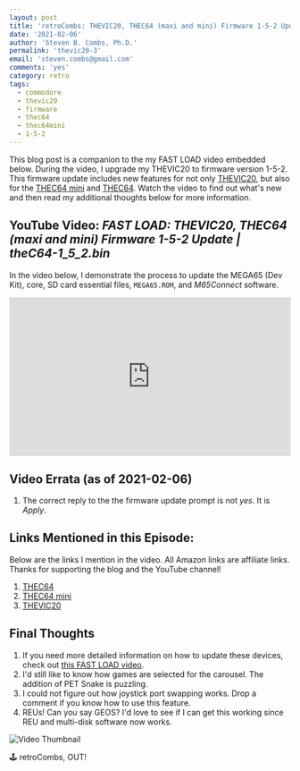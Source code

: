 ```yaml
---
layout: post
title: 'retroCombs: THEVIC20, THEC64 (maxi and mini) Firmware 1-5-2 Update'
date: '2021-02-06'
author: 'Steven B. Combs, Ph.D.'
permalink: 'thevic20-3'
email: 'steven.combs@gmail.com'
comments: 'yes'
category: retro
tags:
  - commodore
  - thevic20
  - firmware
  - thec64
  - thec64mini
  - 1-5-2
---
```


This blog post is a companion to the my FAST LOAD video embedded below. During the video, I upgrade my THEVIC20 to firmware version 1-5-2. This firmware update includes new features for not only [THEVIC20](https://amzn.to/3hCMY90), but also for the [THEC64 mini](https://amzn.to/38aV3P7) and [THEC64](https://amzn.to/2KO2lzJ). Watch the video to find out what's new and then read my additional thoughts below for more information.

## YouTube Video: _FAST LOAD: THEVIC20, THEC64 (maxi and mini) Firmware 1-5-2 Update | theC64-1_5_2.bin_

In the video below, I demonstrate the process to update the MEGA65 (Dev Kit), core, SD card  essential files, `MEGA65.ROM`, and *M65Connect* software.

<div style="position:relative;padding-top:56.25%;"><p><iframe src="https://www.youtube.com/embed/tmS0Lidko-U" frameborder="0" allowfullscreen="true" mozallowfullscreen="true" webkitallowfullscreen="true" style="position:absolute;top:0;left:0;width:100%;height:100%;"></iframe></p></div>

## Video Errata (as of 2021-02-06)

1. The correct reply to the the firmware update prompt is not *yes*. It is *Apply*.

## Links Mentioned in this Episode:

Below are the links I mention in the video. All Amazon links are affiliate links. Thanks for supporting the blog and the YouTube channel!

1. [THEC64](https://amzn.to/2KO2lzJ)
2. [THEC64 mini](https://amzn.to/38aV3P7)
3. [THEVIC20](https://amzn.to/3hCMY90)

## Final Thoughts

1. If you need more detailed information on how to update these devices, check out [this FAST LOAD video](https://youtu.be/05VWxCgaZBk).
2. I'd still like to know how games are selected for the carousel. The addition of PET Snake is puzzling.
3. I could not figure out how joystick port swapping works. Drop a comment if you know how to use this feature.
4. REUs! Can you say GEOS? I'd love to see if I can get this working since REU and multi-disk software now works.

![Video Thumbnail](https://i9.ytimg.com/vi_webp/tmS0Lidko-U/mqdefault.webp?time=1612655100000&sqp=CPzT_IAG&rs=AOn4CLDD-xq-UBLnIq3GvZSnPzTNteBE-g)

🕹️ retroCombs, OUT!
